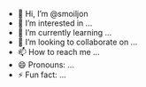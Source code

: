 - 👋 Hi, I’m @smoiljon
- 👀 I’m interested in ...
- 🌱 I’m currently learning ...
- 💞️ I’m looking to collaborate on ...
- 📫 How to reach me ...
- 😄 Pronouns: ...
- ⚡ Fun fact: ...

<!---
smoiljon/smoiljon is a ✨ special ✨ repository because its `README.md` (this file) appears on your GitHub profile.
You can click the Preview link to take a look at your changes.
--->
